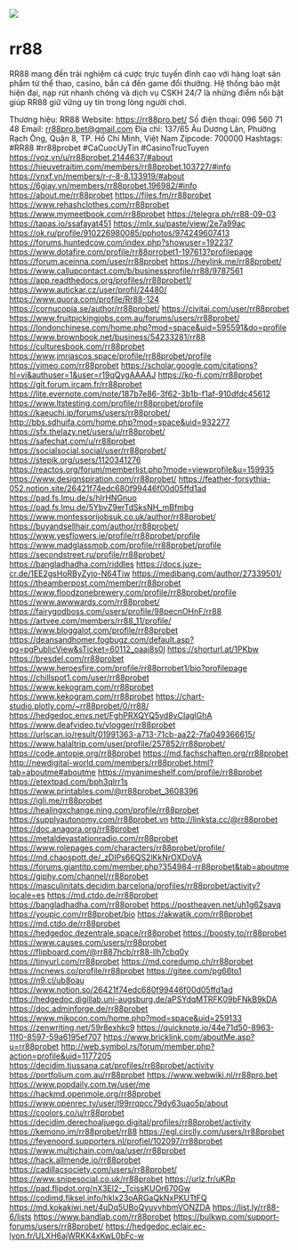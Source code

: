 ![](https://hackmd.hub.yt/uploads/upload_76a909366f383efafd5975c75ca4a48d.jpg)
# rr88
RR88 mang đến trải nghiệm cá cược trực tuyến đỉnh cao với hàng loạt sản phẩm từ thể thao, casino, bắn cá đến game đổi thưởng. Hệ thống bảo mật hiện đại, nạp rút nhanh chóng và dịch vụ CSKH 24/7 là những điểm nổi bật giúp RR88 giữ vững uy tín trong lòng người chơi.

Thương hiệu: RR88
Website: <a href="https://rr88pro.bet/">https://rr88pro.bet/</a>
Số điện thoại: 096 560 71 48
Email: rr88pro.bet@gmail.com
Địa chỉ: 137/65 Âu Dương Lân, Phường Rạch Ông, Quận 8, TP. Hồ Chí Minh, Việt Nam
Zipcode: 700000
Hashtags: #RR88 #rr88probet #CaCuocUyTin #CasinoTrucTuyen
<a href="https://voz.vn/u/rr88probet.2144637/#about">https://voz.vn/u/rr88probet.2144637/#about</a>
<a href="https://hieuvetraitim.com/members/rr88probet.103727/#info">https://hieuvetraitim.com/members/rr88probet.103727/#info</a>
<a href="https://vnxf.vn/members/r-r-8-8.133919/#about">https://vnxf.vn/members/r-r-8-8.133919/#about</a>
<a href="https://6giay.vn/members/rr88probet.196982/#info">https://6giay.vn/members/rr88probet.196982/#info</a>
<a href="https://about.me/rr88probet">https://about.me/rr88probet</a>
<a href="https://files.fm/rr88probet">https://files.fm/rr88probet</a>
<a href="https://www.rehashclothes.com/rr88probet">https://www.rehashclothes.com/rr88probet</a>
<a href="https://www.mymeetbook.com/rr88probet">https://www.mymeetbook.com/rr88probet</a>
<a href="https://telegra.ph/rr88-09-03">https://telegra.ph/rr88-09-03</a>
<a href="https://tapas.io/ssafayat451">https://tapas.io/ssafayat451</a>
<a href="https://mlx.su/paste/view/2e7a99ac">https://mlx.su/paste/view/2e7a99ac</a>
<a href="https://ok.ru/profile/910226980085/pphotos/974249607413">https://ok.ru/profile/910226980085/pphotos/974249607413</a>
<a href="https://forums.huntedcow.com/index.php?showuser=192237">https://forums.huntedcow.com/index.php?showuser=192237</a>
<a href="https://www.dotafire.com/profile/rr88prrobet1-197613?profilepage">https://www.dotafire.com/profile/rr88prrobet1-197613?profilepage</a>
<a href="https://forum.aceinna.com/user/rr88probet">https://forum.aceinna.com/user/rr88probet</a>
<a href="https://heylink.me/rr88probet/">https://heylink.me/rr88probet/</a>
<a href="https://www.callupcontact.com/b/businessprofile/rr88/9787561">https://www.callupcontact.com/b/businessprofile/rr88/9787561</a>
<a href="https://app.readthedocs.org/profiles/rr88probet1/">https://app.readthedocs.org/profiles/rr88probet1/</a>
<a href="https://www.autickar.cz/user/profil/24480/">https://www.autickar.cz/user/profil/24480/</a>
<a href="https://www.quora.com/profile/Rr88-124">https://www.quora.com/profile/Rr88-124</a>
<a href="https://cornucopia.se/author/rr88probet/">https://cornucopia.se/author/rr88probet/</a>
<a href="https://civitai.com/user/rr88probet">https://civitai.com/user/rr88probet</a>
<a href="https://www.fruitpickingjobs.com.au/forums/users/rr88probet/">https://www.fruitpickingjobs.com.au/forums/users/rr88probet/</a>
<a href="https://londonchinese.com/home.php?mod=space&uid=595591&do=profile">https://londonchinese.com/home.php?mod=space&uid=595591&do=profile</a>
<a href="https://www.brownbook.net/business/54233281/rr88">https://www.brownbook.net/business/54233281/rr88</a>
<a href="https://culturesbook.com/rr88probet">https://culturesbook.com/rr88probet</a>
<a href="https://www.jmriascos.space/profile/rr88probet/profile">https://www.jmriascos.space/profile/rr88probet/profile</a>
<a href="https://vimeo.com/rr88probet">https://vimeo.com/rr88probet</a>
<a href="https://scholar.google.com/citations?hl=vi&authuser=1&user=r19qQygAAAAJ">https://scholar.google.com/citations?hl=vi&authuser=1&user=r19qQygAAAAJ</a>
<a href="https://ko-fi.com/rr88probet">https://ko-fi.com/rr88probet</a>
<a href="https://git.forum.ircam.fr/rr88probet">https://git.forum.ircam.fr/rr88probet</a>
<a href="https://lite.evernote.com/note/187b7e86-3f62-3b1b-f1af-910dfdc45612">https://lite.evernote.com/note/187b7e86-3f62-3b1b-f1af-910dfdc45612</a>
<a href="https://www.ltstesting.com/profile/rr88probet/profile">https://www.ltstesting.com/profile/rr88probet/profile</a>
<a href="https://kaeuchi.jp/forums/users/rr88probet/">https://kaeuchi.jp/forums/users/rr88probet/</a>
<a href="http://bbs.sdhuifa.com/home.php?mod=space&uid=932277">http://bbs.sdhuifa.com/home.php?mod=space&uid=932277</a>
<a href="https://sfx.thelazy.net/users/u/rr88probet/">https://sfx.thelazy.net/users/u/rr88probet/</a>
<a href="https://safechat.com/u/rr88probet">https://safechat.com/u/rr88probet</a>
<a href="https://socialsocial.social/user/rr88probet/">https://socialsocial.social/user/rr88probet/</a>
<a href="https://stepik.org/users/1120341276">https://stepik.org/users/1120341276</a>
<a href="https://reactos.org/forum/memberlist.php?mode=viewprofile&u=159935">https://reactos.org/forum/memberlist.php?mode=viewprofile&u=159935</a>
<a href="https://www.designspiration.com/rr88probet/">https://www.designspiration.com/rr88probet/</a>
<a href="https://feather-forsythia-052.notion.site/26421f74edc680f99446f00d05ffd1ad">https://feather-forsythia-052.notion.site/26421f74edc680f99446f00d05ffd1ad</a>
<a href="https://pad.fs.lmu.de/s/hIrHNGnuo">https://pad.fs.lmu.de/s/hIrHNGnuo</a>
<a href="https://pad.fs.lmu.de/5YbvZ9erTdSksNH_mBfmbg">https://pad.fs.lmu.de/5YbvZ9erTdSksNH_mBfmbg</a>
<a href="https://www.montessorijobsuk.co.uk/author/rr88probet/">https://www.montessorijobsuk.co.uk/author/rr88probet/</a>
<a href="https://buyandsellhair.com/author/rr88probet/">https://buyandsellhair.com/author/rr88probet/</a>
<a href="https://www.yesflowers.ie/profile/rr88probet/profile">https://www.yesflowers.ie/profile/rr88probet/profile</a>
<a href="https://www.madglassmob.com/profile/rr88probet/profile">https://www.madglassmob.com/profile/rr88probet/profile</a>
<a href="https://secondstreet.ru/profile/rr88probet/">https://secondstreet.ru/profile/rr88probet/</a>
<a href="https://bangladhadha.com/riddles">https://bangladhadha.com/riddles</a>
<a href="https://docs.juze-cr.de/1EE2gsHoRByZyjo-N64Tiw">https://docs.juze-cr.de/1EE2gsHoRByZyjo-N64Tiw</a>
<a href="https://medibang.com/author/27339501/">https://medibang.com/author/27339501/</a>
<a href="https://theamberpost.com/member/rr88probet">https://theamberpost.com/member/rr88probet</a>
<a href="https://www.floodzonebrewery.com/profile/rr88probet/profile">https://www.floodzonebrewery.com/profile/rr88probet/profile</a>
<a href="https://www.awwwards.com/rr88probet/">https://www.awwwards.com/rr88probet/</a>
<a href="https://fairygodboss.com/users/profile/98pecnOHnF/rr88">https://fairygodboss.com/users/profile/98pecnOHnF/rr88</a>
<a href="https://artvee.com/members/rr88_11/profile/">https://artvee.com/members/rr88_11/profile/</a>
<a href="https://www.bloggalot.com/profile/rr88probet">https://www.bloggalot.com/profile/rr88probet</a>
<a href="https://deansandhomer.fogbugz.com/default.asp?pg=pgPublicView&sTicket=60112_oaaj8s0l">https://deansandhomer.fogbugz.com/default.asp?pg=pgPublicView&sTicket=60112_oaaj8s0l</a>
<a href="https://shorturl.at/1PKbw">https://shorturl.at/1PKbw</a>
<a href="https://bresdel.com/rr88probet">https://bresdel.com/rr88probet</a>
<a href="https://www.heroesfire.com/profile/rr88prrobet1/bio?profilepage">https://www.heroesfire.com/profile/rr88prrobet1/bio?profilepage</a>
<a href="https://chillspot1.com/user/rr88probet">https://chillspot1.com/user/rr88probet</a>
<a href="https://www.kekogram.com/rr88probet">https://www.kekogram.com/rr88probet</a>
<a href="https://www.kekogram.com/rr88probet">https://www.kekogram.com/rr88probet</a>
<a href="https://chart-studio.plotly.com/~rr88probet/0/rr88/">https://chart-studio.plotly.com/~rr88probet/0/rr88/</a>
<a href="https://hedgedoc.envs.net/FghPRXQYQ5yd8yCIaglGhA">https://hedgedoc.envs.net/FghPRXQYQ5yd8yCIaglGhA</a>
<a href="https://www.deafvideo.tv/vlogger/rr88probet">https://www.deafvideo.tv/vlogger/rr88probet</a>
<a href="https://urlscan.io/result/01991363-a713-71cb-aa22-7fa049366615/">https://urlscan.io/result/01991363-a713-71cb-aa22-7fa049366615/</a>
<a href="https://www.halaltrip.com/user/profile/257852/rr88probet/">https://www.halaltrip.com/user/profile/257852/rr88probet/</a>
<a href="https://code.antopie.org/rr88probet">https://code.antopie.org/rr88probet</a>
<a href="https://md.fachschaften.org/rr88probet">https://md.fachschaften.org/rr88probet</a>
<a href="http://newdigital-world.com/members/rr88probet.html?tab=aboutme#aboutme">http://newdigital-world.com/members/rr88probet.html?tab=aboutme#aboutme</a>
<a href="https://myanimeshelf.com/profile/rr88probet">https://myanimeshelf.com/profile/rr88probet</a>
<a href="https://etextpad.com/bph3qlrr1s">https://etextpad.com/bph3qlrr1s</a>
<a href="https://www.printables.com/@rr88probet_3608396">https://www.printables.com/@rr88probet_3608396</a>
<a href="https://igli.me/rr88probet">https://igli.me/rr88probet</a>
<a href="https://healingxchange.ning.com/profile/rr88probet">https://healingxchange.ning.com/profile/rr88probet</a>
<a href="https://supplyautonomy.com/rr88probet.vn">https://supplyautonomy.com/rr88probet.vn</a>
<a href="http://linksta.cc/@rr88probet">http://linksta.cc/@rr88probet</a>
<a href="https://doc.anagora.org/rr88probet">https://doc.anagora.org/rr88probet</a>
<a href="https://metaldevastationradio.com/rr88probet">https://metaldevastationradio.com/rr88probet</a>
<a href="https://www.rolepages.com/characters/rr88probet/profile/">https://www.rolepages.com/characters/rr88probet/profile/</a>
<a href="https://md.chaospott.de/_zDIPs66QS2lKkNrOXDoVA">https://md.chaospott.de/_zDIPs66QS2lKkNrOXDoVA</a>
<a href="https://forums.giantitp.com/member.php?354984-rr88probet&tab=aboutme">https://forums.giantitp.com/member.php?354984-rr88probet&tab=aboutme</a>
<a href="https://giphy.com/channel/rr88probet">https://giphy.com/channel/rr88probet</a>
<a href="https://masculinitats.decidim.barcelona/profiles/rr88probet/activity?locale=es">https://masculinitats.decidim.barcelona/profiles/rr88probet/activity?locale=es</a>
<a href="https://md.ctdo.de/rr88probet">https://md.ctdo.de/rr88probet</a>
<a href="https://bangladhadha.com/rr88probet">https://bangladhadha.com/rr88probet</a>
<a href="https://postheaven.net/uh1g62savq">https://postheaven.net/uh1g62savq</a>
<a href="https://youpic.com/rr88probet/bio">https://youpic.com/rr88probet/bio</a>
<a href="https://akwatik.com/rr88probet">https://akwatik.com/rr88probet</a>
<a href="https://md.ctdo.de/rr88probet">https://md.ctdo.de/rr88probet</a>
<a href="https://hedgedoc.dezentrale.space/rr88probet">https://hedgedoc.dezentrale.space/rr88probet</a>
<a href="https://boosty.to/rr88probet">https://boosty.to/rr88probet</a>
<a href="https://www.causes.com/users/rr88probet">https://www.causes.com/users/rr88probet</a>
<a href="https://flipboard.com/@rr887hcb/rr88-llh7cbq0y">https://flipboard.com/@rr887hcb/rr88-llh7cbq0y</a>
<a href="https://tinyurl.com/rr88probet">https://tinyurl.com/rr88probet</a>
<a href="https://md.coredump.ch/rr88probet">https://md.coredump.ch/rr88probet</a>
<a href="https://ncnews.co/profile/rr88probet">https://ncnews.co/profile/rr88probet</a>
<a href="https://gitee.com/pg66to1">https://gitee.com/pg66to1</a>
<a href="https://n9.cl/ub8oau">https://n9.cl/ub8oau</a>
<a href="https://www.notion.so/26421f74edc680f99446f00d05ffd1ad">https://www.notion.so/26421f74edc680f99446f00d05ffd1ad</a>
<a href="https://hedgedoc.digillab.uni-augsburg.de/aPSYdqMTRFK09bFNkB9kDA">https://hedgedoc.digillab.uni-augsburg.de/aPSYdqMTRFK09bFNkB9kDA</a>
<a href="https://doc.adminforge.de/rr88probet">https://doc.adminforge.de/rr88probet</a>
<a href="https://www.mikocon.com/home.php?mod=space&uid=259133">https://www.mikocon.com/home.php?mod=space&uid=259133</a>
<a href="https://zenwriting.net/59r8exhkc9">https://zenwriting.net/59r8exhkc9</a>
<a href="https://quicknote.io/44e71d50-8963-11f0-8597-59a6195ef707">https://quicknote.io/44e71d50-8963-11f0-8597-59a6195ef707</a>
<a href="https://www.bricklink.com/aboutMe.asp?u=rr88probet">https://www.bricklink.com/aboutMe.asp?u=rr88probet</a>
<a href="http://web.symbol.rs/forum/member.php?action=profile&uid=1177205">http://web.symbol.rs/forum/member.php?action=profile&uid=1177205</a>
<a href="https://decidim.tjussana.cat/profiles/rr88probet/activity">https://decidim.tjussana.cat/profiles/rr88probet/activity</a>
<a href="https://portfolium.com.au/rr88probet">https://portfolium.com.au/rr88probet</a>
<a href="https://www.webwiki.nl/rr88pro.bet">https://www.webwiki.nl/rr88pro.bet</a>
<a href="https://www.popdaily.com.tw/user/me">https://www.popdaily.com.tw/user/me</a>
<a href="https://hackmd.openmole.org/rr88probet">https://hackmd.openmole.org/rr88probet</a>
<a href="https://www.openrec.tv/user/l99rrqpcc79dy63uao5p/about">https://www.openrec.tv/user/l99rrqpcc79dy63uao5p/about</a>
<a href="https://coolors.co/u/rr88probet">https://coolors.co/u/rr88probet</a>
<a href="https://decidim.derechoaljuego.digital/profiles/rr88probet/activity">https://decidim.derechoaljuego.digital/profiles/rr88probet/activity</a>
<a href="https://kemono.im/rr88probet/rr88">https://kemono.im/rr88probet/rr88</a>
<a href="https://egl.circlly.com/users/rr88probet">https://egl.circlly.com/users/rr88probet</a>
<a href="https://feyenoord.supporters.nl/profiel/102097/rr88probet">https://feyenoord.supporters.nl/profiel/102097/rr88probet</a>
<a href="https://www.multichain.com/qa/user/rr88probet">https://www.multichain.com/qa/user/rr88probet</a>
<a href="https://hack.allmende.io/rr88probet">https://hack.allmende.io/rr88probet</a>
<a href="https://cadillacsociety.com/users/rr88probet/">https://cadillacsociety.com/users/rr88probet/</a>
<a href="https://www.snipesocial.co.uk/rr88probet">https://www.snipesocial.co.uk/rr88probet</a>
<a href="https://urlz.fr/uKRp">https://urlz.fr/uKRp</a>
<a href="https://pad.flipdot.org/nX3El2-_TcissKUOr670Gw">https://pad.flipdot.org/nX3El2-_TcissKUOr670Gw</a>
<a href="https://codimd.fiksel.info/hklx23oARGaQkNxPKUTtFQ">https://codimd.fiksel.info/hklx23oARGaQkNxPKUTtFQ</a>
<a href="https://md.kokakiwi.net/4uDq5UBoQyuvvhbmVONZDA">https://md.kokakiwi.net/4uDq5UBoQyuvvhbmVONZDA</a>
<a href="https://list.ly/rr88-6/lists">https://list.ly/rr88-6/lists</a>
<a href="https://www.bandlab.com/rr88probet">https://www.bandlab.com/rr88probet</a>
<a href="https://bulkwp.com/support-forums/users/rr88probet/">https://bulkwp.com/support-forums/users/rr88probet/</a>
<a href="https://hedgedoc.eclair.ec-lyon.fr/ULXH6ajWRKK4xKwL0bFc-w">https://hedgedoc.eclair.ec-lyon.fr/ULXH6ajWRKK4xKwL0bFc-w</a>